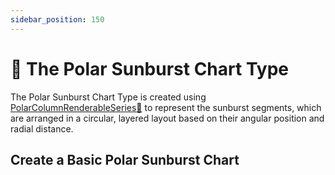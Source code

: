 ```yaml
---
sidebar_position: 150
---
```


# 🔄 The Polar Sunburst Chart Type

The Polar Sunburst Chart Type is created using [PolarColumnRenderableSeries:blue_book:](https://www.scichart.com/documentation/js/v4/typedoc/classes/polarcolumnrenderableseries.html) to represent the sunburst segments, which are arranged in a circular, layered layout based on their angular position and radial distance.

<ChartFromSciChartDemo 
    src="http://stagingdemo2.scichart.com/demo/iframe/polar-sunburst-chart"
    title="Polar Sunburst Chart"
/>

## Create a Basic Polar Sunburst Chart

<LiveDocSnippet name="./Basic/demo" /> 